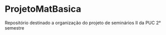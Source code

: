 # ProjetoMatBasica
Repositório destinado a organização do projeto de seminários II da PUC 2° semestre
